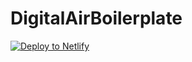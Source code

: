 # DigitalAirBoilerplate

<a href="https://app.netlify.com/start/deploy?repository=https://github.com/ethaneisenhard/DigitalAirBoilerplate"><img src="https://www.netlify.com/img/deploy/button.svg" alt="Deploy to Netlify"></a>

